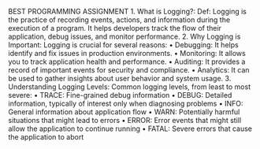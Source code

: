 BEST PROGRAMMING ASSIGNMENT
1.
What is Logging?:
Def: Logging is the practice of recording events, actions, and information during the execution of a program. It helps developers track the flow of their application, debug issues, and monitor performance.
2.
Why Logging is Important:
Logging is crucial for several reasons:
•
Debugging: It helps identify and fix issues in production environments.
•
Monitoring: It allows you to track application health and performance.
•
Auditing: It provides a record of important events for security and compliance.
•
Analytics: It can be used to gather insights about user behavior and system usage.
3.
Understanding Logging Levels:
Common logging levels, from least to most severe:
•
TRACE: Fine-grained debug information
•
DEBUG: Detailed information, typically of interest only when diagnosing problems
•
INFO: General information about application flow
•
WARN: Potentially harmful situations that might lead to errors
•
ERROR: Error events that might still allow the application to continue running
•
FATAL: Severe errors that cause the application to abort

